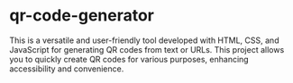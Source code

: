 # qr-code-generator
This  is a versatile and user-friendly tool developed with HTML, CSS, and JavaScript for generating QR codes from text or URLs. This project allows you to quickly create QR codes for various purposes, enhancing accessibility and convenience.
